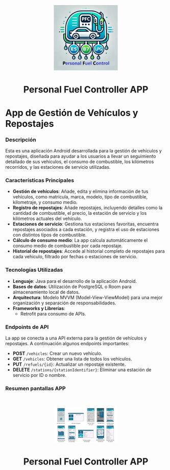 ﻿<p align="center">
<img width="200px" src="https://github.com/SPHYdebugger/PFC-App/blob/master/app/src/main/res/drawable/logoapp.jpg">
<h1 align="center"> Personal Fuel Controller APP</h1>
</p>

# App de Gestión de Vehículos y Repostajes

### Descripción

Esta es una aplicación Android desarrollada para la gestión de vehículos y repostajes, diseñada para ayudar a los usuarios a llevar un seguimiento detallado de sus vehículos, el consumo de combustible, los kilómetros recorridos, y las estaciones de servicio utilizadas.

### Características Principales

- **Gestión de vehículos**: Añade, edita y elimina información de tus vehículos, como matrícula, marca, modelo, tipo de combustible, kilometraje, y consumo medio.
- **Registro de repostajes**: Añade repostajes, incluyendo detalles como la cantidad de combustible, el precio, la estación de servicio y los kilómetros actuales del vehículo.
- **Estaciones de servicio**: Gestiona tus estaciones favoritas, encuentra repostajes asociados a cada estación, y registra el uso de estaciones con distintos tipos de combustible.
- **Cálculo de consumo medio**: La app calcula automáticamente el consumo medio de combustible por cada repostaje.
- **Historial de repostajes**: Accede al historial completo de repostajes para cada vehículo, filtrado por fechas o estaciones de servicio.

### Tecnologías Utilizadas

- **Lenguaje**: Java para el desarrollo de la aplicación Android.
- **Bases de datos**: Utilización de PostgreSQL o Room para almacenamiento local de datos.
- **Arquitectura**: Modelo MVVM (Model-View-ViewModel) para una mejor organización y separación de responsabilidades.
- **Frameworks y Librerías**:
    - Retrofit para consumo de APIs.

### Endpoints de API

La app se conecta a una API externa para la gestión de vehículos y repostajes. A continuación algunos endpoints importantes:

- **POST** `/vehicles`: Crear un nuevo vehículo.
- **GET** `/vehicles`: Obtener una lista de todos los vehículos.
- **PUT** `/refuels/{id}`: Actualizar un repostaje existente.
- **DELETE** `/stations/{stationIdentifier}`: Eliminar una estación de servicio por ID o nombre.

### Resumen pantallas APP
﻿<p align="center">
<img width="200px" src="https://github.com/SPHYdebugger/PFC-App/blob/master/app/src/main/pantallas.jpg">
<h1 align="center"> Personal Fuel Controller APP</h1>
</p>

